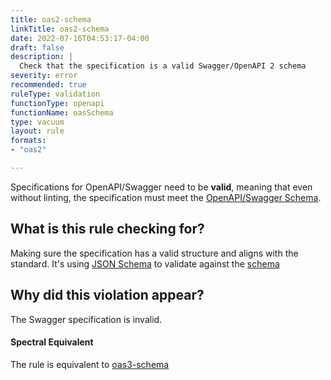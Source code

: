 ```yaml
---
title: oas2-schema
linkTitle: oas2-schema
date: 2022-07-16T04:53:17-04:00
draft: false
description: |
  Check that the specification is a valid Swagger/OpenAPI 2 schema
severity: error
recommended: true
ruleType: validation
functionType: openapi
functionName: oasSchema
type: vacuum
layout: rule
formats:
- "oas2"

---
```


Specifications for OpenAPI/Swagger need to be **valid**, meaning that even without linting, the specification
must meet the [OpenAPI/Swagger Schema](https://swagger.io/specification/).

## What is this rule checking for?

Making sure the specification has a valid structure and aligns with the standard. It's using [JSON Schema](https://json-schema.org/)
to validate against the [schema](https://github.com/OAI/OpenAPI-Specification/blob/main/schemas/v2.0/schema.json)

## Why did this violation appear?

The Swagger specification is invalid.

#### Spectral Equivalent

The rule is equivalent to [oas3-schema](https://meta.stoplight.io/docs/spectral/4dec24461f3af-open-api-rules#oas3-schema)
